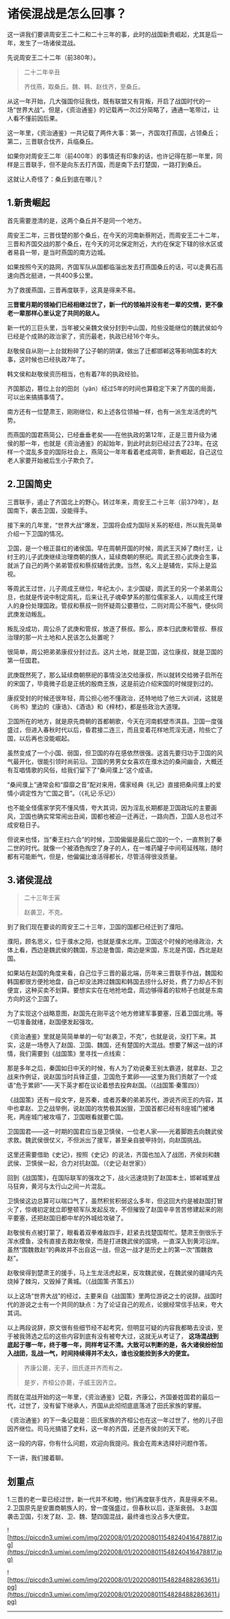 # 诸侯混战是怎么回事？

这一讲我们要讲周安王二十二和二十三年的事，此时的战国新贵崛起，尤其是后一年，发生了一场诸侯混战。

先说周安王二十二年（前380年）。

> 二十二年辛丑
> 
> 齐伐燕，取桑丘。魏、韩、赵伐齐，至桑丘。

从这一年开始，几大强国你征我伐，既有联盟又有背叛，开启了战国时代的一场“世界大战”。但是，《资治通鉴》的记载再一次过分简略了，通通一笔带过，让人看不懂前因后果。

这一年里，《资治通鉴》一共记载了两件大事：第一，齐国攻打燕国，占领桑丘；第二，三晋联合伐齐，兵临桑丘。

如果你对周安王二年（前400年）的事情还有印象的话，也许记得在那一年里，同样是三晋联手，但不是向东去打齐国，而是南下去打楚国，一路打到桑丘。

这就让人奇怪了：桑丘到底在哪儿？

## 1.新贵崛起

首先需要澄清的是，这两个桑丘并不是同一个地方。

周安王二年，三晋伐楚的那个桑丘，在今天的河南新蔡附近，而周安王二十二年，三晋和齐国交战的那个桑丘，在今天的河北保定附近，大约在保定下辖的徐水区或者易县一带，是当时燕国的南方边城。

如果按照今天的路网，齐国军队从国都临淄出发去打燕国桑丘的话，可以走黄石高速向西北挺进，一共400多公里。

为了救援燕国，三晋再度联手，这真是得来不易。

 **三晋蜜月期的领袖们已经相继过世了，新一代的领袖并没有老一辈的交情，更不像老一辈那样心里认定了共同的敌人。**

新一代的三巨头里，当年被父亲魏文侯分封到中山国，险些没能继位的魏武侯如今已经是个成熟的政治家了，资历最老，执政已经16个年头。

赵敬侯自从刚一上台就粉碎了公子朝的阴谋，做出了迁都邯郸这等影响国本的大事，这时候也已经执政7年了。

韩文侯和赵敬侯资历相当，也有着7年的执政经验。

齐国那边，篡位上台的田剡（yǎn）经过5年的时间也算稳定下来了齐国的局面，可以出来搞搞事情了。

南方还有一位楚肃王，刚刚继位，和上述各位领袖一样，也有一派生龙活虎的气势。

而燕国的国君燕简公，已经垂垂老矣——在他执政的第12年，正是三晋升级为诸侯的那一年，也就是《资治通鉴》的起始年，到此时此刻已经过去了23年。在这样一个混乱多变的国际社会上，燕简公一年年看着老成凋零，新贵崛起，自己这位老人家要开始被后生小子欺负了。

## 2.卫国简史

三晋联手，遏止了齐国北上的野心。转过年来，周安王二十三年（前379年），赵国南下，袭击卫国，没能得手。

接下来的几年里，“世界大战”爆发，卫国将会成为国际关系的枢纽，所以我先简单介绍一下卫国的情况。

卫国，是一个根正苗红的诸侯国。早在周朝开国的时候，周武王灭掉了商纣王，让纣王的儿子武庚继续治理商朝的族人，延续商朝的祭祀。周武王担心武庚会生事，就派了自己的两个弟弟管叔和蔡叔辅佐武庚。当然，名义上是辅佐，实际上是监视。

等周武王过世，儿子周成王继位，年纪太小，主少国疑，周武王的另一个弟弟周公旦，也就是传说中制定周礼，后来让孔子魂牵梦系的那位儒家圣人，以周成王代理人的身份处理国政。管叔和蔡叔一则怀疑周公要篡位，二则对周公不服气，便伙同武庚发动叛乱。

叛乱没成功，周公杀了武庚和管叔，放逐了蔡叔。那么，原本归武庚和管叔、蔡叔治理的那一片土地和人民该怎么处置呢？

很简单，周公把弟弟康叔分封过去。这片土地，就是卫国，这位康叔，就是卫国的第一任国君。

武庚既然死了，那么延续商朝祭祀的事情没法交给康叔，所以就转交给微子启所在的宋国了，毕竟微子启是正统的殷商王族，这是前边介绍宋国的时候提到过的。

康叔受封的时候还很年轻，周公担心他不懂政治，还特地给了他三大训诫，这就是《尚书》里边的《康诰》、《酒诰》和《梓材》，都是些政治大道理。

卫国所在的地方，就是原先商朝的首都朝歌，今天在河南鹤壁市淇县。卫国一度强盛过，但进入春秋时代以后，昏君接二连三，而且变着花样地荒淫无道，险些亡了国，以后再也没能崛起。

虽然变成了一个小国、弱国，但卫国的存在感依然很强。这首先要归功于卫国的风气最开化，很能引领时尚前沿。卫国的男男女女喜欢在濮水边的桑间幽会，大概还有互唱情歌的风俗，给我们留下了“桑间濮上”这个成语。

“桑间濮上”通常会和“靡靡之音”配对来用，儒家经典《礼记》直接把桑间濮上的爱情小调定性为“亡国之音”。（《礼记·乐记》）

也不能全怪儒家学究不懂风情，夸大其词，因为淫乱长期都是卫国政坛的主要画风，卫国也确实常常闹出丑闻，国都也被迫一迁再迁，一路向西，卫国人总也过不成安稳日子。

但说来也怪，当“秦王扫六合”的时候，卫国偏偏是最后亡国的一个，一直熬到了秦二世的时代。就像一个被酒色掏空了身子的人，在一堆药罐子中间苟延残喘，随时都有可能断气，但是，他偏偏比谁活得都长，尽管活得很没质量。

## 3.诸侯混战

> 二十三年壬寅
> 
> 赵袭卫，不克。

到了我们现在要谈的周安王二十三年，卫国的国都已经迁到了濮阳。

濮阳，顾名思义，位于濮水之阳，也就是濮水北岸。卫国这个时候的地缘政治，大体上看，西边是魏武侯的魏国，东边是鲁国，南边是宋国，东北是齐国，西北是赵国。

如果站在赵国的角度来看，自己位于三晋的最北端，历年来三晋联手作战，魏国和韩国都很方便抢地盘，自己却没法跨过魏国和韩国去捞什么好处，费了力却占不到便宜，这种买卖不划算。要想实实在在地抢地盘，周边够得着的软柿子也就是东南方向的这个卫国了。

为了实现这个战略意图，赵国先在刚平这个地方修建军事要塞，压着卫国北境。等一切准备就绪，赵国便发起强攻。

《资治通鉴》里就是简简单单的一句“赵袭卫，不克”，也就是说，没打下来。其实，这是一场卷入了赵国、卫国、魏国，还有楚国的大混战。想要了解这一战的详情，我们需要到《战国策》里寻找一点线索：

那是多年之后，秦国如日中天的时候，有人为了劝说秦王别太霸道，就拿赵、卫之战来作例证，说赵国当时兵锋正盛，卫国危于累卵——这里为我们贡献了一个成语“危于累卵”——天下英才都在议论着想去投奔赵国。（《战国策·秦策四》）

《战国策》还有一段文字，是苏秦，或者苏秦的弟弟苏代，游说齐闵王的内容，其中也拿赵、卫之战举例，说赵国的攻势极其凶狠，卫国首都已经有8座城门被堵死，两座城门被攻塌了，卫国眼看就要亡国。

卫国国君——这一时期的国君应当是卫慎侯，一位老人家——光着脚跑去向魏武侯求救。魏武侯很仗义，不但派出了援军，甚至亲自披甲持剑，向赵国挑战。

这里还需要借助《史记》，按照《史记》的说法，齐国也加入了战团，齐侯剡和魏武侯、卫慎侯一起，合力对抗赵国。（《史记·赵世家》）

回到《战国策》，在国际联军的强攻之下，战火迅速烧到了赵国本土，邯郸城里战马狂奔，黄河与太行山之间一片混乱。

卫慎侯这边总算可以喘口气了，虽然积贫积弱这么多年，但这回大约是被赵国打冒火了，惊魂初定就立即整顿军队发起反攻，不但摧毁了赵国辛辛苦苦修建起来的刚平要塞，还把赵国旧都中牟的外城给攻破了。

赵敬侯有点被打蒙了，眼看着双拳难敌四手，赶紧去找楚国帮忙。楚肃王倒很乐于浑水摸鱼，没有直接去救赵敬侯，而是打进魏武侯的国境，一直深入到黄河沿岸。虽然“围魏救赵”的典故并不出自这一战，但这一战才是历史上的第一次“围魏救赵”。

赵敬侯得到楚肃王的援手，马上生龙活虎起来，反攻魏武侯，在魏武侯的疆域内先烧掉了棘沟，又毁掉了黄城。（《战国策·齐策五》）

以上这场“世界大战”的经过，主要来自《战国策》里两位游说之士的说辞。战国时代的游说之士有一个共同的缺点：为了论证自己的观点，论据经常信手拈来，夸大其词。

以上两段说辞，原文很有些细节经不起考究，但明显可疑的内容我都略去没谈，至于被我筛选之后的这些内容到底有没有被夸大过，这就无从考证了， **这场混战到底起于哪一年，终于哪一年，同样考证不清。大致可以判断的是，各大诸侯纷纷加入战团，乱战一气，时间持续得并不太久，谁也没能捡到多大的便宜。**

> 齐康公薨，无子，田氏遂并齐而有之。
> 
> 是岁，齐桓公亦薨，子威王因齐立。

而就在混战开始的这一年里，《资治通鉴》记载，齐康公，齐国姜姓国君的最后一代，过世了，没有留下继承人，齐国从此彻彻底底落进了田氏家族的掌握。

《资治通鉴》的下一条记载是：田氏家族的齐桓公也在这一年过世了，他的儿子田因齐继位。司马光搞错了史料，这一年的齐国，还是齐侯剡的天下呢。

这一段的内容，你有什么问题，欢迎向我提问。我会在周末选择好问题作答。

下一讲，我们接着聊。

## 划重点

1.三晋的老一辈已经过世，新一代并不和睦，他们再度联手伐齐，真是得来不易。
2.卫国原先是安置商朝族人的，曾一度强盛过，但春秋以后，逐渐衰弱。
3.赵国袭击卫国，引发了赵、卫、魏、楚四国混战，最终谁也没占多大便宜。

![https://piccdn3.umiwi.com/img/202008/01/202008011548240416478817.jpg](https://piccdn3.umiwi.com/img/202008/01/202008011548240416478817.jpg)

![https://piccdn3.umiwi.com/img/202008/01/202008011548284882863611.jpg](https://piccdn3.umiwi.com/img/202008/01/202008011548284882863611.jpg)

---
